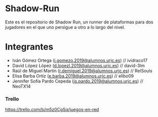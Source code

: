 # Shadow-Run
Este es el repositorio de Shadow Run, un runner de plataformas para dos jugadores en el que uno persigue a otro a lo largo del nivel.
# Integrantes
- Iván Gómez Ortega (i.gomezo.2019@alumnos.urjc.es) // ividraco17
- David López López (d.lopezl.2019@alumnos.urjc.es) //  david-3lm
- Raúl de Miguel Martín (r.demiguel.2019@alumnos.urjc.es) // RelSouls
- Elisa Barba Ortiz (e.barba.2019@alumnos.urjc.es) // elibo09
- Jennifer Sofía Pardo Cepeda (js.pardo.2019@alumnos.urjc.es) // NeoTX14
### Trello
https://trello.com/b/m5z0CgSq/juegos-en-red

